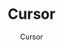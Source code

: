 ---
title: "Cursor"
description: "AI-powered code editor built for pair programming with AI, featuring advanced code completion and chat."
topic: "Developer Tools"
category: tool
author: "Cursor"
url: "https://cursor.sh/"
tags: ["ai", "editor", "code-completion", "pair-programming", "productivity"]
difficulty: all-levels
format: software
estimatedTime: "Variable"
license: "Proprietary"
isFree: true
isOpenSource: false
publishedAt: 2025-10-16
featured: false
---